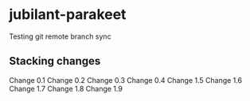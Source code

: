 # jubilant-parakeet
Testing git remote branch sync

## Stacking changes

Change 0.1
Change 0.2
Change 0.3
Change 0.4
Change 1.5
Change 1.6
Change 1.7
Change 1.8
Change 1.9
